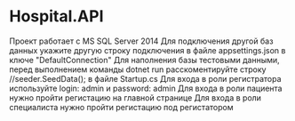 # Hospital.API

Проект работает с MS SQL Server 2014
Для подключения другой баз данных укажите другую строку подключения в файле appsettings.json в ключе "DefaultConnection"
Для наполнения базы тестовыми данными, перед выполнением команды dotnet run расскоментируйте строку //seeder.SeedData(); в файле Startup.cs 
Для входа в роли регистратора используйте login: admin и password: admin
Для входа в роли пациента нужно пройти регистацию на главной странице
Для входа в роли специалиста нужно пройти регистацию под регистатором
